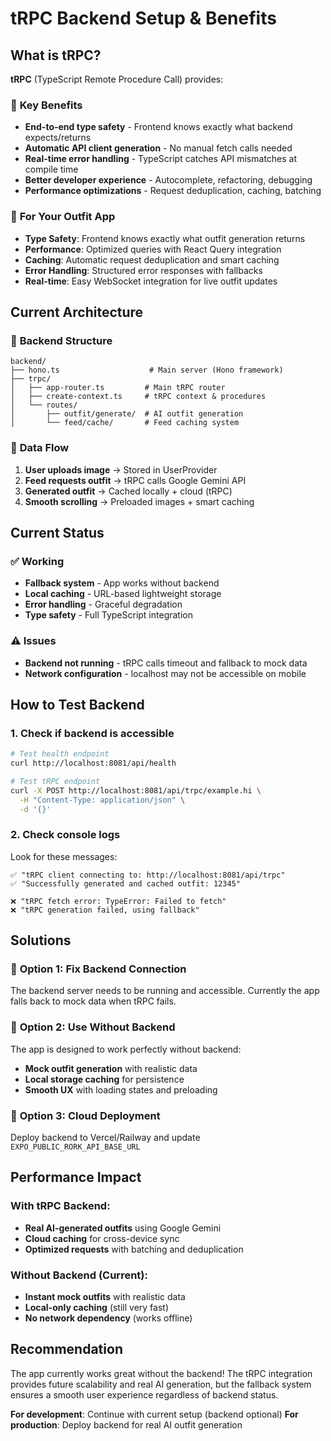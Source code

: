 # tRPC Backend Setup & Benefits

## What is tRPC?

**tRPC** (TypeScript Remote Procedure Call) provides:

### 🎯 **Key Benefits**
- **End-to-end type safety** - Frontend knows exactly what backend expects/returns
- **Automatic API client generation** - No manual fetch calls needed
- **Real-time error handling** - TypeScript catches API mismatches at compile time
- **Better developer experience** - Autocomplete, refactoring, debugging
- **Performance optimizations** - Request deduplication, caching, batching

### 🚀 **For Your Outfit App**
- **Type Safety**: Frontend knows exactly what outfit generation returns
- **Performance**: Optimized queries with React Query integration  
- **Caching**: Automatic request deduplication and smart caching
- **Error Handling**: Structured error responses with fallbacks
- **Real-time**: Easy WebSocket integration for live outfit updates

## Current Architecture

### 📁 **Backend Structure**
```
backend/
├── hono.ts                    # Main server (Hono framework)
├── trpc/
│   ├── app-router.ts         # Main tRPC router
│   ├── create-context.ts     # tRPC context & procedures
│   └── routes/
│       ├── outfit/generate/  # AI outfit generation
│       └── feed/cache/       # Feed caching system
```

### 🔄 **Data Flow**
1. **User uploads image** → Stored in UserProvider
2. **Feed requests outfit** → tRPC calls Google Gemini API
3. **Generated outfit** → Cached locally + cloud (tRPC)
4. **Smooth scrolling** → Preloaded images + smart caching

## Current Status

### ✅ **Working**
- **Fallback system** - App works without backend
- **Local caching** - URL-based lightweight storage
- **Error handling** - Graceful degradation
- **Type safety** - Full TypeScript integration

### ⚠️ **Issues**
- **Backend not running** - tRPC calls timeout and fallback to mock data
- **Network configuration** - localhost may not be accessible on mobile

## How to Test Backend

### 1. **Check if backend is accessible**
```bash
# Test health endpoint
curl http://localhost:8081/api/health

# Test tRPC endpoint  
curl -X POST http://localhost:8081/api/trpc/example.hi \
  -H "Content-Type: application/json" \
  -d '{}'
```

### 2. **Check console logs**
Look for these messages:
```
✅ "tRPC client connecting to: http://localhost:8081/api/trpc"
✅ "Successfully generated and cached outfit: 12345"

❌ "tRPC fetch error: TypeError: Failed to fetch"
❌ "tRPC generation failed, using fallback"
```

## Solutions

### 🔧 **Option 1: Fix Backend Connection**
The backend server needs to be running and accessible. Currently the app falls back to mock data when tRPC fails.

### 🔧 **Option 2: Use Without Backend** 
The app is designed to work perfectly without backend:
- **Mock outfit generation** with realistic data
- **Local storage caching** for persistence  
- **Smooth UX** with loading states and preloading

### 🔧 **Option 3: Cloud Deployment**
Deploy backend to Vercel/Railway and update `EXPO_PUBLIC_RORK_API_BASE_URL`

## Performance Impact

### **With tRPC Backend:**
- **Real AI-generated outfits** using Google Gemini
- **Cloud caching** for cross-device sync
- **Optimized requests** with batching and deduplication

### **Without Backend (Current):**
- **Instant mock outfits** with realistic data
- **Local-only caching** (still very fast)
- **No network dependency** (works offline)

## Recommendation

The app currently works great without the backend! The tRPC integration provides future scalability and real AI generation, but the fallback system ensures a smooth user experience regardless of backend status.

**For development**: Continue with current setup (backend optional)
**For production**: Deploy backend for real AI outfit generation